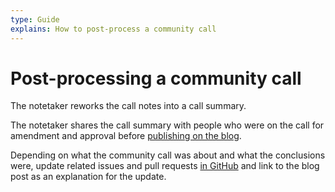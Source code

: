 ```yaml
---
type: Guide
explains: How to post-process a community call
---
```


# Post-processing a community call

The notetaker reworks the call notes into a call summary.

The notetaker shares the call summary with people who were on the call for amendment and approval before [publishing on the blog](../../communication/community-call-blogposts.md).

Depending on what the community call was about and what the conclusions were, update related issues and pull requests [in GitHub](https://github.com/publiccodenet/standard) and link to the blog post as an explanation for the update.
